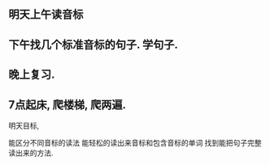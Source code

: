 ## 明天上午读音标
## 下午找几个标准音标的句子. 学句子. 
## 晚上复习. 
## 7点起床, 爬楼梯, 爬两遍. 

明天目标, 

能区分不同音标的读法
能轻松的读出来音标和包含音标的单词
找到能把句子完整读出来的方法.
